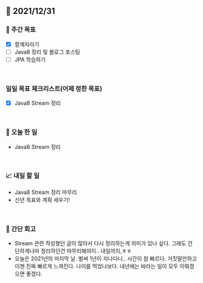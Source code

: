 ## 📅 2021/12/31


### 👏 주간 목표

- [x] 함께자라기
- [ ] Java8 정리 및 블로그 포스팅
- [ ] JPA 학습하기

<br/>

### 일일 목표 체크리스트(어제 정한 목표)

- [x] Java8 Stream 정리

<br/>

### 💯 오늘 한 일

- Java8 Stream 정리

<br/>

### 📈 내일 할 일

- Java8 Stream 정리 마무리
- 신년 목표와 계획 세우기!

<br/>

### 🤔 간단 회고

- Stream 관련 작성했던 글이 많아서 다시 정리하는게 의미가 있나 싶다. 그래도 간단하게나마 정리하던건 마무리해야지.. 내일까지,ㅎㅎ
- 오늘은 2021년의 마지막 날. 벌써 1년이 지나다니.. 시간이 참 빠르다. 거짓말안하고 이젠 진짜 빠르게 느껴진다. 나이를 먹었나보다.
내년에는 바라는 일이 모두 이뤄졌으면 좋겠다. 






